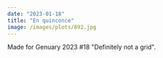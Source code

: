 ```yaml
---
date: "2023-01-18"
title: "En quinconce"
image: /images/plots/892.jpg
---
```


Made for Genuary 2023 #18 "Definitely not a grid".
